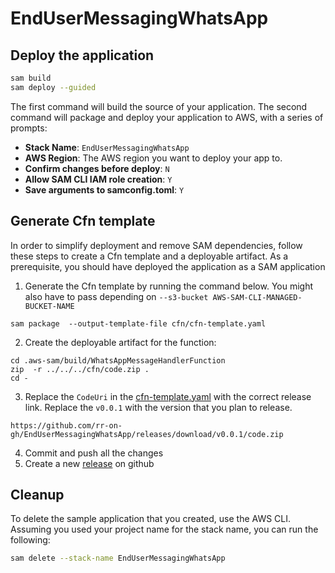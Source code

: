 # EndUserMessagingWhatsApp

## Deploy the application

```bash
sam build
sam deploy --guided
```

The first command will build the source of your application. The second command will package and deploy your application to AWS, with a series of prompts:

* **Stack Name**: `EndUserMessagingWhatsApp`
* **AWS Region**: The AWS region you want to deploy your app to.
* **Confirm changes before deploy**: `N`
* **Allow SAM CLI IAM role creation**: `Y` 
* **Save arguments to samconfig.toml**: `Y`

## Generate Cfn template

In order to simplify deployment and remove SAM dependencies, follow these steps to create a Cfn template and a deployable artifact.
As a prerequisite, you should have deployed the application as a SAM application

1. Generate the Cfn template by running the command below. You might also have to pass depending on `--s3-bucket AWS-SAM-CLI-MANAGED-BUCKET-NAME`
```shell
sam package  --output-template-file cfn/cfn-template.yaml 

```
2. Create the deployable artifact for the function:
```shell
cd .aws-sam/build/WhatsAppMessageHandlerFunction
zip  -r ../../../cfn/code.zip .
cd -
```
3. Replace the `CodeUri` in the [cfn-template.yaml](cfn/cfn-template.yaml) with the correct release link. Replace the `v0.0.1` with the version that you plan to release. 
```shell
https://github.com/rr-on-gh/EndUserMessagingWhatsApp/releases/download/v0.0.1/code.zip
```
4. Commit and push all the changes
5. Create a new [release](https://github.com/rr-on-gh/EndUserMessagingWhatsApp/releases/new) on github

## Cleanup

To delete the sample application that you created, use the AWS CLI. Assuming you used your project name for the stack name, you can run the following:

```bash
sam delete --stack-name EndUserMessagingWhatsApp
```
